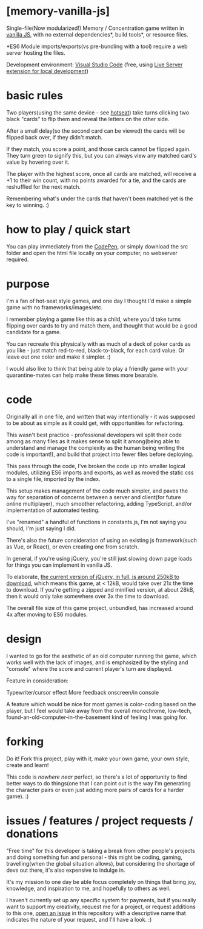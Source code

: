 # [memory-vanilla-js]
Single-file(Now modularized!) Memory / Concentration game written in [vanilla JS](http://vanilla-js.com/), with no external dependencies*, build tools*, or resource files.

*ES6 Module imports/exports(vs pre-bundling with a tool) require a web server hosting the files.

Development environment: [Visual Studio Code](https://code.visualstudio.com/) (free, using [Live Server extension for local development](https://marketplace.visualstudio.com/items?itemName=ritwickdey.LiveServer))

# basic rules
Two players(using the same device - see [hotseat](https://en.wikipedia.org/wiki/Hotseat_(multiplayer_mode))) take turns clicking two black "cards" to flip them and reveal the letters on the other side.

After a small delay(so the second card can be viewed) the cards will be flipped back over, if they didn't match.

If they match, you score a point, and those cards cannot be flipped again. They turn green to signify this, but you can always view any matched card's value by hovering over it.

The player with the highest score, once all cards are matched, will receive a +1 to their win count, with no points awarded for a tie, and the cards are reshuffled for the next match.

Remembering what's under the cards that haven't been matched yet is the key to winning. :)

# how to play / quick start
You can play immediately from the [CodePen](https://codepen.io/nmacfarlane/full/abOrWRy), or simply download the src folder and open the html file locally on your computer, no webserver required.

# purpose
I'm a fan of hot-seat style games, and one day I thought I'd make a simple game with no frameworks/images/etc.

I remember playing a game like this as a child, where you'd take turns flipping over cards to try and match them, and thought that would be a good candidate for a game. 

You can recreate this physically with as much of a deck of poker cards as you like - just match red-to-red, black-to-black, for each card value. Or leave out one color and make it simpler. :)

I would also like to think that being able to play a friendly game with your quarantine-mates can help make these times more bearable.


# code
Originally all in one file, and written that way intentionally - it was supposed to be about as simple as it could get, with opportunities for refactoring. 

This wasn't best practice - professional developers wil split their code among as many files as it makes sense to split it among(being able to understand and manage the complexity as the human being writing the code is important!), and build that project into fewer files before deploying.

This pass through the code, I've broken the code up into smaller logical modules, utilizing ES6 imports and exports, as well as moved the static css to a single file, imported by the index.

This setup makes management of the code much simpler, and paves the way for separation of concerns between a server and client(for future online multiplayer), much smoother refactoring, adding TypeScript, and/or implementation of automated testing.

I've "renamed" a handful of functions in constants.js, I'm not saying you should, I'm just saying I did.

There's also the future consideration of using an existing js framework(such as Vue, or React), or even creating one from scratch.

In general, if you're using jQuery, you're still just slowing down page loads for things you can implement in vanilla JS.

To elaborate, [the current version of jQuery, in full, is around 250kB to download](https://mathiasbynens.be/demo/jquery-size), which means this game, at < 12kB, would take over 21x the time to download. If you're getting a zipped and minified version, at about 28kB, then it would only take somewhere over 3x the time to download.

The overall file size of this game project, unbundled, has increased around 4x after moving to ES6 modules.


# design
I wanted to go for the aesthetic of an old computer running the game, which works well with the lack of images, and is emphasized by the styling and "console" where the score and current player's turn are displayed.

Feature in consideration:

Typewriter/cursor effect
More feedback onscreen/in console

A feature which would be nice for most games is color-coding based on the player, but I feel would take away from the overall monochrome, low-tech, found-an-old-computer-in-the-basement kind of feeling I was going for.

# forking
Do it! Fork this project, play with it, make your own game, your own style, create and learn!

This code is *nowhere near* perfect, so there's a lot of opportunity to find better ways to do things(one that I can point out is the way I'm generating the character pairs or even just adding more pairs of cards for a harder game). :)

# issues / features / project requests / donations
"Free time" for this developer is taking a break from other people's projects and doing something fun and personal - this might be coding, gaming, travelling(when the global situation allows), but considering the shortage of devs out there, it's also expensive to indulge in. 

It's my mission to one day be able focus completely on things that bring joy, knowledge, and inspiration to me, and hopefully to others as well.

I haven't currently set up any specific system for payments, but if you really want to support my creativity, request me for a project, or request additions to this one, [open an issue](https://github.com/nicholas-macfarlane/memory-vanilla-js/issues) in this repository with a descriptive name that indicates the nature of your request, and I'll have a look. :)


